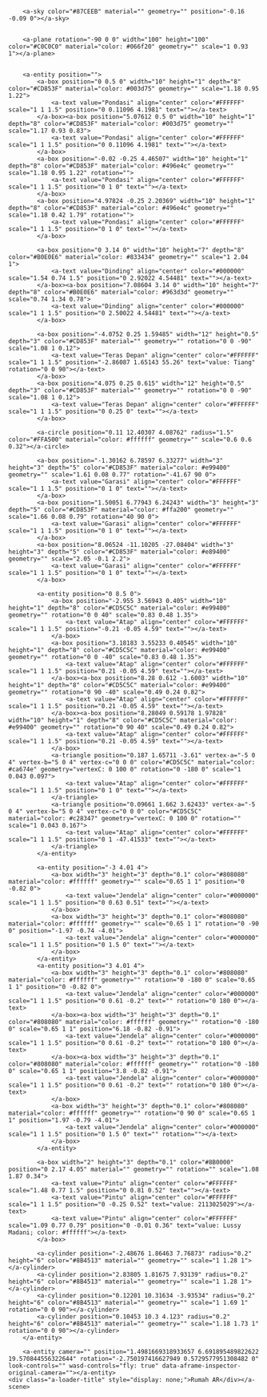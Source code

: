 <!DOCTYPE html>
<html>
<head>
  <title>Rumah AR</title>
  <script src="https://aframe.io/releases/1.3.0/aframe.min.js"></script>
</head>
<body>
    <a-scene inspector="" keyboard-shortcuts="" screenshot="" vr-mode-ui="" device-orientation-permission-ui="">

        <a-sky color="#87CEEB" material="" geometry="" position="-0.16 -0.09 0"></a-sky>
    
    
        <a-plane rotation="-90 0 0" width="100" height="100" color="#C0C0C0" material="color: #066f20" geometry="" scale="1 0.93 1"></a-plane>
    
    
        <a-entity position="">
            <a-box position="0 0.5 0" width="10" height="1" depth="8" color="#CD853F" material="color: #003d75" geometry="" scale="1.18 0.95 1.22">
                <a-text value="Pondasi" align="center" color="#FFFFFF" scale="1 1 1.5" position="0 0.11096 4.1981" text=""></a-text>
            </a-box><a-box position="5.07612 0.5 0" width="10" height="1" depth="8" color="#CD853F" material="color: #003d75" geometry="" scale="1.17 0.93 0.83">
                <a-text value="Pondasi" align="center" color="#FFFFFF" scale="1 1 1.5" position="0 0.11096 4.1981" text=""></a-text>
            </a-box>
            <a-box position="-0.02 -0.25 4.46507" width="10" height="1" depth="8" color="#CD853F" material="color: #496e4c" geometry="" scale="1.18 0.95 1.22" rotation="">
                <a-text value="Pondasi" align="center" color="#FFFFFF" scale="1 1 1.5" position="0 1 0" text=""></a-text>
            </a-box>
            <a-box position="4.97824 -0.25 2.20369" width="10" height="1" depth="8" color="#CD853F" material="color: #496e4c" geometry="" scale="1.18 0.42 1.79" rotation="">
                <a-text value="Pondasi" align="center" color="#FFFFFF" scale="1 1 1.5" position="0 1 0" text=""></a-text>
            </a-box>
    
            <a-box position="0 3.14 0" width="10" height="7" depth="8" color="#B0E0E6" material="color: #833434" geometry="" scale="1 2.04 1">
                <a-text value="Dinding" align="center" color="#000000" scale="1.54 0.74 1.5" position="0 2.92022 4.54481" text=""></a-text>
            </a-box><a-box position="7.08604 3.14 0" width="10" height="7" depth="8" color="#B0E0E6" material="color: #963d3d" geometry="" scale="0.74 1.34 0.78">
                <a-text value="Dinding" align="center" color="#000000" scale="1 1 1.5" position="0 2.50022 4.54481" text=""></a-text>
            </a-box>
    
            <a-box position="-4.0752 0.25 1.59485" width="12" height="0.5" depth="3" color="#CD853F" material="" geometry="" rotation="0 0 -90" scale="1.08 1 0.12">
                <a-text value="Teras Depan" align="center" color="#FFFFFF" scale="1 1 1.5" position="-2.86087 1.65143 55.26" text="value: Tiang" rotation="0 0 90"></a-text>
            </a-box>
            <a-box position="4.075 0.25 0.615" width="12" height="0.5" depth="3" color="#CD853F" material="" geometry="" rotation="0 0 -90" scale="1.08 1 0.12">
                <a-text value="Teras Depan" align="center" color="#FFFFFF" scale="1 1 1.5" position="0 0.25 0" text=""></a-text>
            </a-box>
    
            <a-circle position="0.11 12.40307 4.08762" radius="1.5" color="#FFA500" material="color: #ffffff" geometry="" scale="0.6 0.6 0.32"></a-circle>
    
            <a-box position="-1.30162 6.78597 6.33277" width="3" height="3" depth="5" color="#CD853F" material="color: #e99400" geometry="" scale="1.61 0.08 0.77" rotation="-41.67 90 0">
                <a-text value="Garasi" align="center" color="#FFFFFF" scale="1 1 1.5" position="0 1 0" text=""></a-text>
            </a-box>
            <a-box position="1.50051 6.77943 6.24243" width="3" height="3" depth="5" color="#CD853F" material="color: #ffa200" geometry="" scale="1.66 0.08 0.79" rotation="40 90 0">
                <a-text value="Garasi" align="center" color="#FFFFFF" scale="1 1 1.5" position="0 1 0" text=""></a-text>
            </a-box>
            <a-box position="8.06524 -11.10205 -27.08404" width="3" height="3" depth="5" color="#CD853F" material="color: #e89400" geometry="" scale="2.05 -0.1 2.2">
                <a-text value="Garasi" align="center" color="#FFFFFF" scale="1 1 1.5" position="0 1 0" text=""></a-text>
            </a-box>
    
            <a-entity position="0 8.5 0">
                <a-box position="-2.955 3.56943 0.405" width="10" height="1" depth="8" color="#CD5C5C" material="color: #e99400" geometry="" rotation="0 0 40" scale="0.83 0.48 1.35">
                    <a-text value="Atap" align="center" color="#FFFFFF" scale="1 1 1.5" position="-0.21 -0.05 4.59" text=""></a-text>
                </a-box>
                <a-box position="3.18183 3.55233 0.40545" width="10" height="1" depth="8" color="#CD5C5C" material="color: #e99400" geometry="" rotation="0 0 -40" scale="0.83 0.48 1.35">
                    <a-text value="Atap" align="center" color="#FFFFFF" scale="1 1 1.5" position="0.21 -0.05 4.59" text=""></a-text>
                </a-box><a-box position="8.28 0.612 -1.6003" width="10" height="1" depth="8" color="#CD5C5C" material="color: #e99400" geometry="" rotation="0 90 -40" scale="0.49 0.24 0.82">
                    <a-text value="Atap" align="center" color="#FFFFFF" scale="1 1 1.5" position="0.21 -0.05 4.59" text=""></a-text>
                </a-box><a-box position="8.28049 0.59178 1.97828" width="10" height="1" depth="8" color="#CD5C5C" material="color: #e99400" geometry="" rotation="0 90 40" scale="0.49 0.24 0.82">
                    <a-text value="Atap" align="center" color="#FFFFFF" scale="1 1 1.5" position="0.21 -0.05 4.59" text=""></a-text>
                </a-box>
                <a-triangle position="0.187 1.65711 -3.61" vertex-a="-5 0 4" vertex-b="5 0 4" vertex-c="0 0 0" color="#CD5C5C" material="color: #ca674e" geometry="vertexC: 0 100 0" rotation="0 -180 0" scale="1 0.043 0.097">
                    <a-text value="Atap" align="center" color="#FFFFFF" scale="1 1 1.5" position="0 1 0" text=""></a-text>
                </a-triangle>
                <a-triangle position="0.09661 1.662 3.62433" vertex-a="-5 0 4" vertex-b="5 0 4" vertex-c="0 0 0" color="#CD5C5C" material="color: #c28347" geometry="vertexC: 0 100 0" rotation="" scale="1 0.043 0.167">
                    <a-text value="Atap" align="center" color="#FFFFFF" scale="1 1 1.5" position="0 1 -47.41533" text=""></a-text>
                </a-triangle>
            </a-entity>
    
            <a-entity position="-3 4.01 4">
                <a-box width="3" height="3" depth="0.1" color="#808080" material="color: #ffffff" geometry="" scale="0.65 1 1" position="0 -0.82 0">
                    <a-text value="Jendela" align="center" color="#000000" scale="1 1 1.5" position="0 0.63 0.51" text=""></a-text>
                </a-box>
                <a-box width="3" height="3" depth="0.1" color="#808080" material="color: #ffffff" geometry="" scale="0.65 1 1" rotation="0 -90 0" position="-1.97 -0.74 -4.01">
                    <a-text value="Jendela" align="center" color="#000000" scale="1 1 1.5" position="0 1.5 0" text=""></a-text>
                </a-box>
            </a-entity>
            <a-entity position="3 4.01 4">
                <a-box width="3" height="3" depth="0.1" color="#808080" material="color: #ffffff" geometry="" rotation="0 -180 0" scale="0.65 1 1" position="0 -0.82 0">
                    <a-text value="Jendela" align="center" color="#000000" scale="1 1 1.5" position="0 0.61 -0.2" text="" rotation="0 180 0"></a-text>
                </a-box><a-box width="3" height="3" depth="0.1" color="#808080" material="color: #ffffff" geometry="" rotation="0 -180 0" scale="0.65 1 1" position="6.18 -0.82 -0.91">
                    <a-text value="Jendela" align="center" color="#000000" scale="1 1 1.5" position="0 0.61 -0.2" text="" rotation="0 180 0"></a-text>
                </a-box><a-box width="3" height="3" depth="0.1" color="#808080" material="color: #ffffff" geometry="" rotation="0 -180 0" scale="0.65 1 1" position="3.8 -0.82 -0.91">
                    <a-text value="Jendela" align="center" color="#000000" scale="1 1 1.5" position="0 0.61 -0.2" text="" rotation="0 180 0"></a-text>
                </a-box>
                <a-box width="3" height="3" depth="0.1" color="#808080" material="color: #ffffff" geometry="" rotation="0 90 0" scale="0.65 1 1" position="1.97 -0.79 -4.01">
                    <a-text value="Jendela" align="center" color="#000000" scale="1 1 1.5" position="0 1.5 0" text="" rotation=""></a-text>
                </a-box>
            </a-entity>
    
            <a-box width="2" height="3" depth="0.1" color="#8B0000" position="0 2.17 4.05" material="" geometry="" rotation="" scale="1.08 1.87 0.34">
                <a-text value="Pintu" align="center" color="#FFFFFF" scale="1.48 0.77 1.5" position="0 0.81 0.52" text=""></a-text>
                <a-text value="Pintu" align="center" color="#FFFFFF" scale="1 1 1.5" position="0 -0.25 0.52" text="value: 2113025029"></a-text>
                <a-text value="Pintu" align="center" color="#FFFFFF" scale="1.09 0.77 0.79" position="0 -0.01 0.36" text="value: Lussy Madani; color: #ffffff"></a-text>
            </a-box>
    
            <a-cylinder position="-2.48676 1.86463 7.76873" radius="0.2" height="6" color="#8B4513" material="" geometry="" scale="1 1.28 1"></a-cylinder>
            <a-cylinder position="2.83805 1.81675 7.93139" radius="0.2" height="6" color="#8B4513" material="" geometry="" scale="1 1.28 1"></a-cylinder>
            <a-cylinder position="0.12201 10.31634 -3.93534" radius="0.2" height="6" color="#8B4513" material="" geometry="" scale="1 1.69 1" rotation="0 0 90"></a-cylinder>
            <a-cylinder position="0.10453 10.3 4.123" radius="0.2" height="6" color="#8B4513" material="" geometry="" scale="1.18 1.73 1" rotation="0 0 90"></a-cylinder>
        </a-entity>
    
        <a-entity camera="" position="1.4981669318933657 6.691895489822622 19.570844556322644" rotation="-2.750197416627949 0.5729577951308482 0" look-controls="" wasd-controls="fly: true" data-aframe-inspector-original-camera=""></a-entity>
    <div class="a-loader-title" style="display: none;">Rumah AR</div></a-scene>

</body>
</html>
